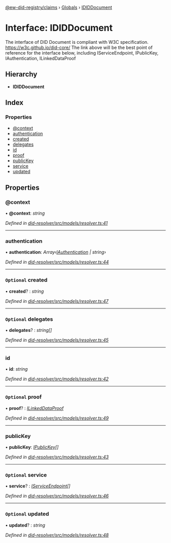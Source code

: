 [@ew-did-registry/claims](../README.md) › [Globals](../globals.md) › [IDIDDocument](ididdocument.md)

# Interface: IDIDDocument

The interface of DID Document is compliant with W3C specification.
https://w3c.github.io/did-core/
The link above will be the best point of reference for the interface below, including
IServiceEndpoint, IPublicKey, IAuthentication, ILinkedDataProof

## Hierarchy

* **IDIDDocument**

## Index

### Properties

* [@context](ididdocument.md#@context)
* [authentication](ididdocument.md#authentication)
* [created](ididdocument.md#optional-created)
* [delegates](ididdocument.md#optional-delegates)
* [id](ididdocument.md#id)
* [proof](ididdocument.md#optional-proof)
* [publicKey](ididdocument.md#publickey)
* [service](ididdocument.md#optional-service)
* [updated](ididdocument.md#optional-updated)

## Properties

###  @context

• **@context**: *string*

*Defined in [did-resolver/src/models/resolver.ts:41](https://github.com/energywebfoundation/ew-did-registry/blob/b17cc12/packages/did-resolver/src/models/resolver.ts#L41)*

___

###  authentication

• **authentication**: *Array‹[IAuthentication](iauthentication.md) | string›*

*Defined in [did-resolver/src/models/resolver.ts:44](https://github.com/energywebfoundation/ew-did-registry/blob/b17cc12/packages/did-resolver/src/models/resolver.ts#L44)*

___

### `Optional` created

• **created**? : *string*

*Defined in [did-resolver/src/models/resolver.ts:47](https://github.com/energywebfoundation/ew-did-registry/blob/b17cc12/packages/did-resolver/src/models/resolver.ts#L47)*

___

### `Optional` delegates

• **delegates**? : *string[]*

*Defined in [did-resolver/src/models/resolver.ts:45](https://github.com/energywebfoundation/ew-did-registry/blob/b17cc12/packages/did-resolver/src/models/resolver.ts#L45)*

___

###  id

• **id**: *string*

*Defined in [did-resolver/src/models/resolver.ts:42](https://github.com/energywebfoundation/ew-did-registry/blob/b17cc12/packages/did-resolver/src/models/resolver.ts#L42)*

___

### `Optional` proof

• **proof**? : *[ILinkedDataProof](ilinkeddataproof.md)*

*Defined in [did-resolver/src/models/resolver.ts:49](https://github.com/energywebfoundation/ew-did-registry/blob/b17cc12/packages/did-resolver/src/models/resolver.ts#L49)*

___

###  publicKey

• **publicKey**: *[IPublicKey](ipublickey.md)[]*

*Defined in [did-resolver/src/models/resolver.ts:43](https://github.com/energywebfoundation/ew-did-registry/blob/b17cc12/packages/did-resolver/src/models/resolver.ts#L43)*

___

### `Optional` service

• **service**? : *[IServiceEndpoint](iserviceendpoint.md)[]*

*Defined in [did-resolver/src/models/resolver.ts:46](https://github.com/energywebfoundation/ew-did-registry/blob/b17cc12/packages/did-resolver/src/models/resolver.ts#L46)*

___

### `Optional` updated

• **updated**? : *string*

*Defined in [did-resolver/src/models/resolver.ts:48](https://github.com/energywebfoundation/ew-did-registry/blob/b17cc12/packages/did-resolver/src/models/resolver.ts#L48)*
